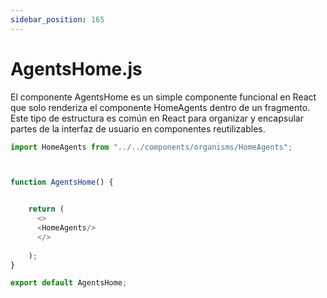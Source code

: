 ```yaml
---
sidebar_position: 165
---
```


# AgentsHome.js

El componente AgentsHome es un simple componente funcional en React que solo renderiza el componente HomeAgents dentro de un fragmento. Este tipo de estructura es común en React para organizar y encapsular partes de la interfaz de usuario en componentes reutilizables.

```js
import HomeAgents from "../../components/organisms/HomeAgents";



function AgentsHome() {


    return (  
      <>
      <HomeAgents/>
      </>
      
    );
}

export default AgentsHome;
```